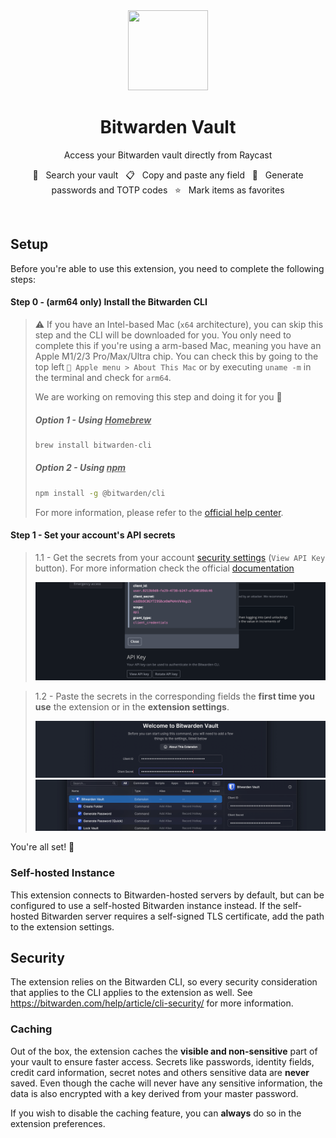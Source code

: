 <div align="center">
  <img src="assets/bitwarden-512.png" width="128" height="128" />

  <br/>

  # Bitwarden Vault

  Access your Bitwarden vault directly from Raycast

  🔎 &nbsp; Search your vault &nbsp; 📋 &nbsp; Copy and paste any field &nbsp; 🔑 &nbsp; Generate passwords and TOTP codes &nbsp; ⭐ &nbsp; Mark items as favorites
</div>

<br/>

## Setup

Before you're able to use this extension, you need to complete the following steps:

#### Step 0 - (arm64 only) Install the Bitwarden CLI
> ⚠️ If you have an Intel-based Mac (`x64` architecture), you can skip this step and the CLI will be downloaded for you. You only need to complete this if you're using a arm-based Mac, meaning you have an Apple M1/2/3 Pro/Max/Ultra chip. You can check this by going to the top left ` Apple menu > About This Mac` or by executing `uname -m` in the terminal and check for `arm64`.
>
> We are working on removing this step and doing it for you 🙂
>
> ##### **Option 1** - Using <u>Homebrew</u>
> ```sh
> brew install bitwarden-cli
> ```
> ##### Option 2 - Using <u>npm</u>
> ```sh
> npm install -g @bitwarden/cli
> ```
> For more information, please refer to the [official help center](https://bitwarden.com/help/cli/#download-and-install).

#### Step 1 - Set your account's API secrets
> 1.1 - Get the secrets from your account [security settings](https://vault.bitwarden.com/#/settings/security/security-keys) (`View API Key` button). For more information check the official [documentation](https://bitwarden.com/help/personal-api-key/#get-your-personal-api-key)
> 
> <img src="assets/setup-secrets-1.png" width="700" />

> 1.2 - Paste the secrets in the corresponding fields the **first time you use** the extension or in the **extension settings**.
> 
> <img src="assets/setup-secrets-2.png" width="700" />
> <img src="assets/setup-secrets-3.png" width="700" />

You're all set! 🎉

### Self-hosted Instance

This extension connects to Bitwarden-hosted servers by default, but can be configured to use a self-hosted Bitwarden instance instead. If the self-hosted Bitwarden server requires a self-signed TLS certificate, add the path to the extension settings.

## Security

The extension relies on the Bitwarden CLI, so every security consideration that applies to the CLI applies to the extension as well. See <https://bitwarden.com/help/article/cli-security/> for more information.

### Caching
Out of the box, the extension caches the **visible and non-sensitive** part of your vault to ensure faster access. Secrets like passwords, identity fields, credit card information, secret notes and others sensitive data are **never** saved. Even though the cache will never have any sensitive information, the data is also encrypted with a key derived from your master password. 

If you wish to disable the caching feature, you can **always** do so in the extension preferences.
